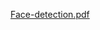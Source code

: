 

[Face-detection.pdf](https://github.com/Nureesan8726/Face-detection_Hakimah-Saebing-Nureesan-Sabahanaloh/files/8463358/Face-detection.pdf)







 
 
 
 
 
 
 
 
 

 
